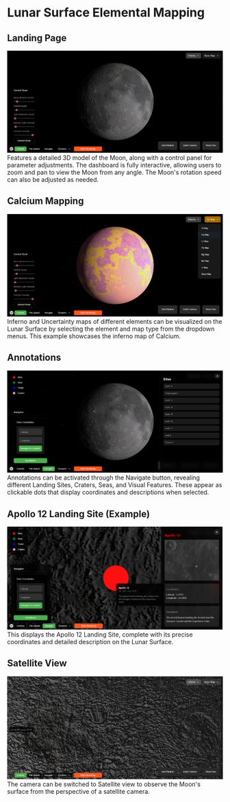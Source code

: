 # Lunar Surface Elemental Mapping

## Landing Page

![Landing Page](./media/landing.png)
Features a detailed 3D model of the Moon, along with a control panel for parameter adjustments. The dashboard is fully interactive, allowing users to zoom and pan to view the Moon from any angle. The Moon's rotation speed can also be adjusted as needed.

## Calcium Mapping

![Calcium Mapping](./media/calcium.png)
Inferno and Uncertainty maps of different elements can be visualized on the Lunar Surface by selecting the element and map type from the dropdown menus. This example showcases the inferno map of Calcium.

## Annotations

![Annotations](./media/annotations.png)
Annotations can be activated through the Navigate button, revealing different Landing Sites, Craters, Seas, and Visual Features. These appear as clickable dots that display coordinates and descriptions when selected.

## Apollo 12 Landing Site (Example)

![Apollo 12 Landing Site](./media/apollo%2012.png)
This displays the Apollo 12 Landing Site, complete with its precise coordinates and detailed description on the Lunar Surface.

## Satellite View

![Satellite View ](./media/satellite.png)
The camera can be switched to Satellite view to observe the Moon's surface from the perspective of a satellite camera.
